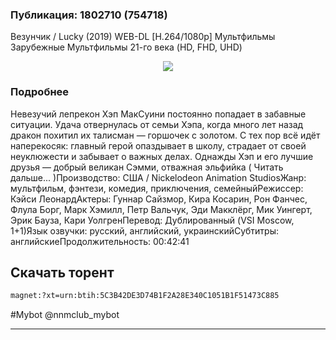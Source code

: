 
###  Публикация: 1802710   (754718)

Везунчик / Lucky (2019) WEB-DL [H.264/1080p]
Мультфильмы
Зарубежные Мультфильмы 21-го века (HD, FHD, UHD)

<div id="header" align="center">
  <img src="https://a123bot.cloudpub.ru/download/picture/200ok" />
</div>


###  Подробнее

Невезучий лепрекон Хэп МакСуини постоянно попадает в забавные ситуации. Удача отвернулась от семьи Хэпа, когда много лет назад дракон похитил их талисман — горшочек с золотом. С тех пор всё идёт наперекосяк: главный герой опаздывает в школу, страдает от своей неуклюжести и забывает о важных делах. Однажды Хэп и его лучшие друзья — добрый великан Сэмми, отважная эльфийка (   Читать дальше...   )Производство: США / Nickelodeon Animation StudiosЖанр: мyльтфильм, фэнтeзи, кoмедия, приключeния, сeмейныйРежиссер: Кэйси ЛеонардАктеры: Гуннар Сайзмор, Кира Косарин, Рон Фанчес, Флула Борг, Марк Хэмилл, Петр Вальчук, Эди Макклёрг, Мик Уингерт, Эрик Бауза, Кари УолгренПеревод: Дублированный (VSI Moscow, 1+1)Язык озвучки: русский, английский, украинскийСубтитры: английскиеПродолжительность: 00:42:41

## Скачать торент
```bash
magnet:?xt=urn:btih:5C3B42DE3D74B1F2A28E340C1051B1F51473C885
```

#Mybot  @nnmclub_mybot

---------------------------------------------------------------------------------------------------------------
